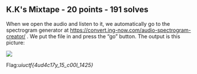 ## K.K's Mixtape - 20 points - 191 solves

When we open the audio and listen to it, we automatically go to the spectrogram generator at https://convert.ing-now.com/audio-spectrogram-creator/ . We put the file in and press the “go” button. The output is this picture:

![](https://raw.githubusercontent.com/matdaneth/uiuctf-writeups/master/Images/K_K_s_Mixtap/writeups1.PNG)

Flag:*uiuctf{4ud4c17y_15_c00l_1425}*

